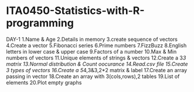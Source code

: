# ITA0450-Statistics-with-R-programming


DAY-1
1.Name & Age
2.Details in memory
3.create sequence of vectors
4.Create a vector
5.Fibonacci series
6.Prime numbers
7.FizzBuzz
8.English letters in lower case & upper case
9.Factors of a number
10.Max & Min numbers of vectors
11.Unique elements of strings & vectors
12.Create a 3*3 matrix
13.Normal distribution & Count oocurance
14.Read.csv file
15.Create 3 types of vectors
16.Create a 5*4,3&3,2*2 matrix & label
17.Create an array passing in vector
18.Create an array with 3(cols,rows),2 tables
19.List of elements
20.Plot empty graphs
